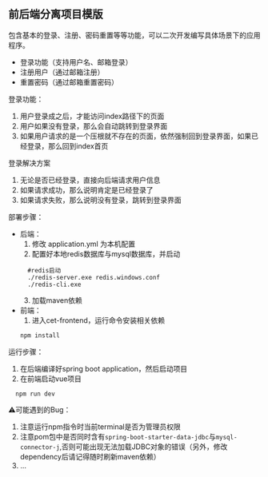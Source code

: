 ## 前后端分离项目模版

包含基本的登录、注册、密码重置等等功能，可以二次开发编写具体场景下的应用程序。

* 登录功能（支持用户名、邮箱登录）
* 注册用户（通过邮箱注册）
* 重置密码（通过邮箱重置密码）

登录功能：
1. 用户登录成之后，才能访问index路径下的页面
2. 用户如果没有登录，那么会自动跳转到登录界面
3. 如果用户请求的是一个压根就不存在的页面，依然强制回到登录界面，如果已经登录，那么回到index首页

登录解决方案
1. 无论是否已经登录，直接向后端请求用户信息
2. 如果请求成功，那么说明肯定是已经登录了
3. 如果请求失败，那么说明没有登录，跳转到登录界面


部署步骤：
- 后端：
  1. 修改 application.yml 为本机配置
  2. 配置好本地redis数据库与mysql数据库，并启动
  ```shell
    #redis启动
    ./redis-server.exe redis.windows.conf
    ./redis-cli.exe 
  ```
  3. 加载maven依赖
- 前端：
  1. 进入cet-frontend，运行命令安装相关依赖
  ```sh
  npm install
  ```
运行步骤：
1. 在后端编译好spring boot application，然后启动项目
2. 在前端启动vue项目
```shell
  npm run dev
```

⚠️可能遇到的Bug：
1. 注意运行npm指令时当前terminal是否为管理员权限
2. 注意pom包中是否同时含有`spring-boot-starter-data-jdbc`与`mysql-connector-j`,否则可能出现无法加载JDBC对象的错误（另外，修改dependency后请记得随时刷新maven依赖）
3. ...
